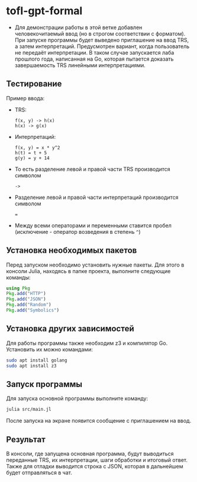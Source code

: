 # tofl-gpt-formal
- Для демонстрации работы в этой ветке добавлен человекочитаемый ввод (но в строгом соответствии с форматом). При запуске программы будет выведено приглашение на ввод TRS, а затем интерпретаций.
Предусмотрен вариант, когда пользователь не передаёт интерпретации. В таком случае запускается лаба прошлого года, написанная на Go, которая пытается доказать завершаемость TRS линейными интерпретациями. 

## Тестирование
Пример ввода:
- TRS:
  ```
  f(x, y) -> h(x)
  h(x) -> g(x)
  ```
- Интерпретаций:
  ```
  f(x, y) = x * y^2
  h(t) = t + 5
  g(y) = y + 14
  ```
- То есть разделение левой и правой части TRS производится символом
  ```
  ->
  ```
- Разделение левой и правой части интерпретаций производится символом
  ```
  =
  ```
- Между всеми операторами и переменными ставится пробел (исключение - оператор возведения в степень ```^```)
## Установка необходимых пакетов

Перед запуском необходимо установить нужные пакеты. Для этого в консоли Julia, находясь в папке проекта, выполните следующие команды:

```julia
using Pkg
Pkg.add("HTTP")
Pkg.add("JSON")
Pkg.add("Random")
Pkg.add("Symbolics")
```
## Установка других  зависимостей

Для работы программы также необходим z3 и компилятор Go. Установить их можно командами:

```bash
sudo apt install golang
sudo apt install z3
```

## Запуск программы

Для запуска основной программы выполните команду:

```bash
julia src/main.jl
```

После запуска на экране появится сообщение с приглашением на ввод.

## Результат

В консоли, где запущена основная программа, будут выводиться переданные TRS, их интерпретации, шаги обработки и итоговый ответ. Также для отладки выводится строка с JSON, которая в дальнейшем будет отправляться в чат.
